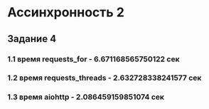 # Ассинхронность 2

## Задание 4
### 1.1 время requests_for - 6.671168565750122 сек
### 1.2 время requests_threads - 2.632728338241577 сек
### 1.3 время aiohttp - 2.086459159851074 сек